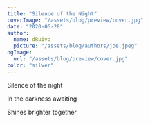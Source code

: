 ```yaml
---
title: "Silence of the Night"
coverImage: "/assets/blog/preview/cover.jpg"
date: "2020-06-28"
author:
  name: dRuivo
  picture: "/assets/blog/authors/joe.jpeg"
ogImage:
  url: "/assets/blog/preview/cover.jpg"
color: "silver"
---
```


Silence of the night

In the darkness awaiting

Shines brighter together
